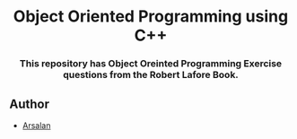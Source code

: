 <div align="center">
<h1> Object Oriented Programming using C++ </h1>

<h3>This repository has Object Oreinted Programming Exercise questions from the Robert Lafore Book.</h3>
</div>


## Author

- [Arsalan](https://www.github.com/arsalan-kazmi)

